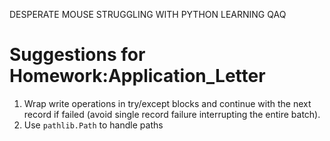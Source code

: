 DESPERATE MOUSE STRUGGLING WITH PYTHON LEARNING QAQ

# Suggestions for Homework:Application_Letter

1. Wrap write operations in try/except blocks and continue with the next record if failed (avoid single record failure interrupting the entire batch).
2. Use `pathlib.Path` to handle paths